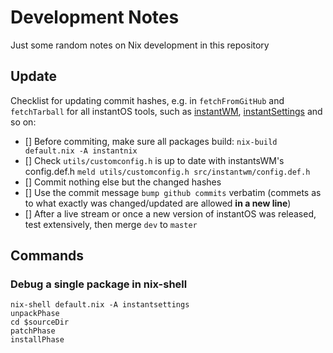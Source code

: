 Development Notes
=================

Just some random notes on Nix development in this repository

Update
------

Checklist for updating commit hashes,
e.g. in `fetchFromGitHub` and `fetchTarball`
for all instantOS tools, such as
[instantWM](https://github.com/instantOS/instantWM),
[instantSettings](https://github.com/instantOS/instantSETTINGS) and so on:

 - [] Before commiting, make sure all packages build:
   `nix-build default.nix -A instantnix`
 - [] Check `utils/customconfig.h` is up to date with instantsWM's config.def.h
   `meld utils/customconfig.h src/instantwm/config.def.h`
 - [] Commit nothing else but the changed hashes
 - [] Use the commit message `bump github commits` verbatim
   (commets as to what exactly was changed/updated are allowed **in a new line**)
 - [] After a live stream or once a new version of instantOS was released,
   test extensively, then merge `dev` to `master`

Commands
--------

### Debug a single package in nix-shell

```
nix-shell default.nix -A instantsettings
unpackPhase
cd $sourceDir
patchPhase
installPhase
```

